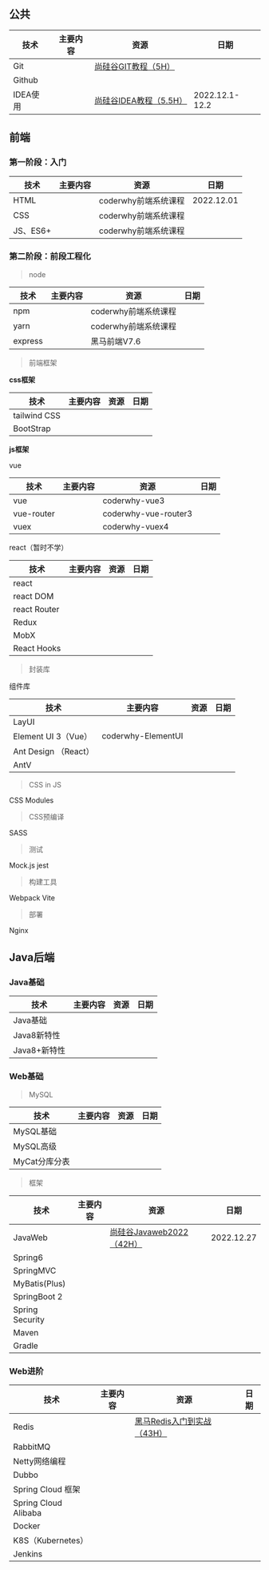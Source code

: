 ## 公共

|技术|主要内容|资源|日期|
|---|---|---|---|
| Git |  | [尚硅谷GIT教程（5H）](https://www.bilibili.com/video/BV1vy4y1s7k6) |  |
| Github | |  | |
| IDEA使用 |  | [尚硅谷IDEA教程（5.5H）](https://www.bilibili.com/video/BV1CK411d7aA) | 2022.12.1-12.2 |

## 前端

### 第一阶段：入门

|技术|主要内容|资源|日期|
|---|---|---|---|
|HTML|  | coderwhy前端系统课程 | 2022.12.01 |
|CSS|  | coderwhy前端系统课程 |  |
|JS、ES6+|  | coderwhy前端系统课程 |  |

### 第二阶段：前段工程化

> node

|技术|主要内容|资源|日期|
|---|---|---|---|
|npm|          | coderwhy前端系统课程 |  |
|yarn| | coderwhy前端系统课程 | |
|express|  | 黑马前端V7.6 |  |

> 前端框架

**css框架**

|技术|主要内容|资源|日期|
|---|---|---|---|
|tailwind CSS|  |  |  |
|BootStrap|  |  |  |

**js框架**

vue

|技术|主要内容|资源|日期|
|---|---|---|---|
|vue|  | coderwhy-vue3 |  |
|vue-router|  | coderwhy-vue-router3 |  |
|vuex|  | coderwhy-vuex4 |  |

react（暂时不学）

|技术|主要内容|资源|日期|
|---|---|---|---|
|react|  |  |  |
|react DOM|  |  |  |
|react Router|  |  |  |
|Redux|  |  |  |
|MobX|  |  |  |
|React Hooks|  |  |  |

> 封装库

组件库

|技术|主要内容|资源|日期|
|---|---|---|---|
|LayUI|  |  |  |
|Element UI 3（Vue）| coderwhy-ElementUI |  |  |
|Ant Design （React）|  |  |  |
|AntV|  |  |  |

> CSS in JS

CSS Modules

> CSS预编译

SASS

> 测试

Mock.js
jest

> 构建工具

Webpack
Vite

> 部署

Nginx

## Java后端

### Java基础

|技术|主要内容|资源|日期|
|---|---|---|---|
|Java基础 | |  ||
|Java8新特性 | |  ||
|Java8+新特性 | |  ||

### Web基础

> MySQL

|技术|主要内容|资源|日期|
|---|---|---|---|
| MySQL基础 |  |  |  |
| MySQL高级 |  |  |  |
| MyCat分库分表 |  |  |  |


> 框架


|技术|主要内容|资源|日期|
|---|---|---|---|
|JavaWeb| | [尚硅谷Javaweb2022（42H）](https://www.bilibili.com/video/BV1AS4y177xJ) | 2022.12.27 |
|Spring6| | | |
|SpringMVC| | | |
|MyBatis(Plus)| | | |
|SpringBoot 2| | | |
|Spring Security| |  | |
|Maven| | | |
|Gradle| | | |

### Web进阶

|技术|主要内容|资源|日期|
|---|---|---|---|
| Redis |  | [黑马Redis入门到实战（43H）](https://www.bilibili.com/video/BV1cr4y1671t) |  |
| RabbitMQ |  |  |  |
| Netty网络编程 |  |  |  |
| Dubbo |  |  |  |
| Spring Cloud 框架 |  |  |  |
| Spring Cloud Alibaba |  |  |  |
| Docker |  |  |  |
| K8S（Kubernetes） |  |  |  |
| Jenkins |  |  |  |

